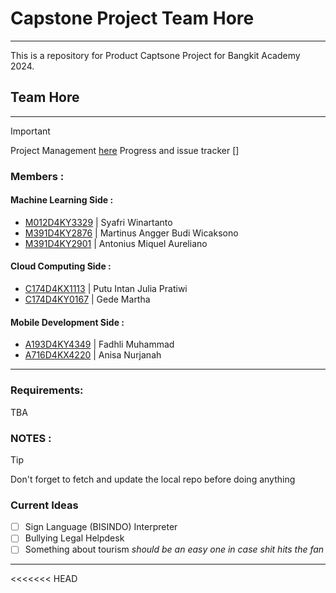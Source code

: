 # Capstone Project Team Hore
---

This is a repository for Product Captsone Project for Bangkit Academy 2024. 

## Team Hore

---
> [!IMPORTANT]
> Project Management [here](https://fadhlimhd2020s-team.monday.com/docs/1861792425)
> Progress and issue tracker []

### Members :

#### Machine Learning Side :
  - [M012D4KY3329](https://www.linkedin.com/in/syafri-winartanto-401b68267/) | Syafri Winartanto
  - [M391D4KY2876](https://www.linkedin.com/in/martinus-angger/) | Martinus Angger Budi Wicaksono
  - [M391D4KY2901](https://www.linkedin.com/in/antoniusmiquel39/) | Antonius Miquel Aureliano


#### Cloud Computing Side :
  - [C174D4KX1113](https://www.linkedin.com/in/intanjp/) | Putu Intan Julia Pratiwi
  - [C174D4KY0167](https://www.linkedin.com/in/gede-martha-8275ab2a1/) | Gede Martha

#### Mobile Development Side : 
  - [A193D4KY4349](https://www.linkedin.com/in/fadhlimuhammad/) | Fadhli Muhammad
  - [A716D4KX4220](https://www.linkedin.com/in/anisanurjanah/) | Anisa Nurjanah


---
### Requirements:

TBA

### NOTES :

> [!TIP]
> Don't forget to fetch and update the local repo before doing anything

### Current Ideas
- [ ] Sign Language (BISINDO) Interpreter
- [ ] Bullying Legal Helpdesk
- [ ] Something about tourism *should be an easy one in case shit hits the fan*

---
<<<<<<< HEAD
[^1]: Give this man some luck, poor dude lost 50/50 to yanqing
[^2]: I just want this to finish bro, plz make it easy for us.

